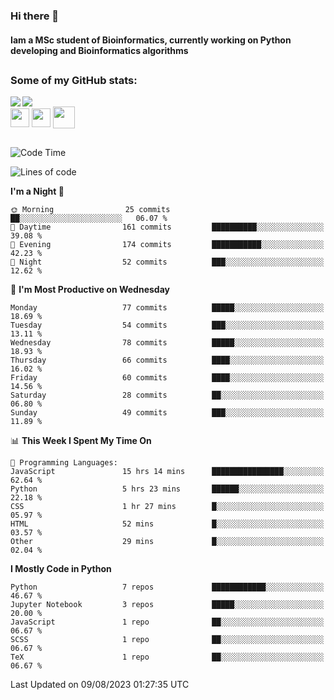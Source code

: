 ### Hi there 👋
#### Iam a MSc student of Bioinformatics, currently working on Python developing and Bioinformatics algorithms

##
### Some of my GitHub stats:

<div>
  <a href="https://github.com/AdrianoSilva19/AdrianoSilva19">
    <img heigth="180" align="left" src="https://github-readme-stats.vercel.app/api?username=AdrianoSilva19&count_private=true&include_all_comits=true&show_icons=true&theme=dracula" />
    <img heigth="180" align="center" src="https://github-readme-stats.vercel.app/api/top-langs/?username=AdrianoSilva19&langs_count=3&theme=dracula" />
  </a>
</div>

<div style="display:inline_block">
  <img align="center" heigth="30" width="30" src="https://cdn.jsdelivr.net/gh/devicons/devicon/icons/python/python-plain.svg" />
  <img align="center" heigth="30" width="30" src="https://cdn.jsdelivr.net/gh/devicons/devicon/icons/r/r-original.svg" />
  <img align="center" heigth="35" width="35" src="https://cdn.jsdelivr.net/gh/devicons/devicon/icons/neo4j/neo4j-original.svg" />
</div>

##

<!--START_SECTION:waka-->
![Code Time](http://img.shields.io/badge/Code%20Time-364%20hrs%2025%20mins-blue)

![Lines of code](https://img.shields.io/badge/From%20Hello%20World%20I%27ve%20Written-1.3%20million%20lines%20of%20code-blue)

**I'm a Night 🦉** 

```text
🌞 Morning                25 commits          ██░░░░░░░░░░░░░░░░░░░░░░░   06.07 % 
🌆 Daytime                161 commits         ██████████░░░░░░░░░░░░░░░   39.08 % 
🌃 Evening                174 commits         ███████████░░░░░░░░░░░░░░   42.23 % 
🌙 Night                  52 commits          ███░░░░░░░░░░░░░░░░░░░░░░   12.62 % 
```
📅 **I'm Most Productive on Wednesday** 

```text
Monday                   77 commits          █████░░░░░░░░░░░░░░░░░░░░   18.69 % 
Tuesday                  54 commits          ███░░░░░░░░░░░░░░░░░░░░░░   13.11 % 
Wednesday                78 commits          █████░░░░░░░░░░░░░░░░░░░░   18.93 % 
Thursday                 66 commits          ████░░░░░░░░░░░░░░░░░░░░░   16.02 % 
Friday                   60 commits          ████░░░░░░░░░░░░░░░░░░░░░   14.56 % 
Saturday                 28 commits          ██░░░░░░░░░░░░░░░░░░░░░░░   06.80 % 
Sunday                   49 commits          ███░░░░░░░░░░░░░░░░░░░░░░   11.89 % 
```


📊 **This Week I Spent My Time On** 

```text
💬 Programming Languages: 
JavaScript               15 hrs 14 mins      ████████████████░░░░░░░░░   62.64 % 
Python                   5 hrs 23 mins       ██████░░░░░░░░░░░░░░░░░░░   22.18 % 
CSS                      1 hr 27 mins        █░░░░░░░░░░░░░░░░░░░░░░░░   05.97 % 
HTML                     52 mins             █░░░░░░░░░░░░░░░░░░░░░░░░   03.57 % 
Other                    29 mins             █░░░░░░░░░░░░░░░░░░░░░░░░   02.04 % 
```

**I Mostly Code in Python** 

```text
Python                   7 repos             ████████████░░░░░░░░░░░░░   46.67 % 
Jupyter Notebook         3 repos             █████░░░░░░░░░░░░░░░░░░░░   20.00 % 
JavaScript               1 repo              ██░░░░░░░░░░░░░░░░░░░░░░░   06.67 % 
SCSS                     1 repo              ██░░░░░░░░░░░░░░░░░░░░░░░   06.67 % 
TeX                      1 repo              ██░░░░░░░░░░░░░░░░░░░░░░░   06.67 % 
```




 Last Updated on 09/08/2023 01:27:35 UTC
<!--END_SECTION:waka-->






<!--

Here are some ideas to get you started:

- 🔭 I’m currently working on ...
- 🌱 I’m currently learning ...
- 👯 I’m looking to collaborate on ...
- 🤔 I’m looking for help with ...
- 💬 Ask me about ...
- 📫 How to reach me: ...
- 😄 Pronouns: ...
- ⚡ Fun fact: ...
-->
